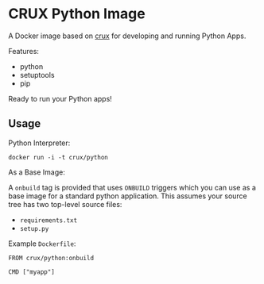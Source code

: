 CRUX Python Image
=================

A Docker image based on [crux](https://index.docker.io/u/_/crux) for developing and running Python Apps.

Features:

-   python
-   setuptools
-   pip

Ready to run your Python apps!

Usage
-----

Python Interpreter:

    docker run -i -t crux/python

As a Base Image:

A `onbuild` tag is provided that uses `ONBUILD` triggers which you can use as a base image for a standard python application. This assumes your source tree has two top-level source files:

-   `requirements.txt`
-   `setup.py`

Example `Dockerfile`:

    FROM crux/python:onbuild

    CMD ["myapp"]
